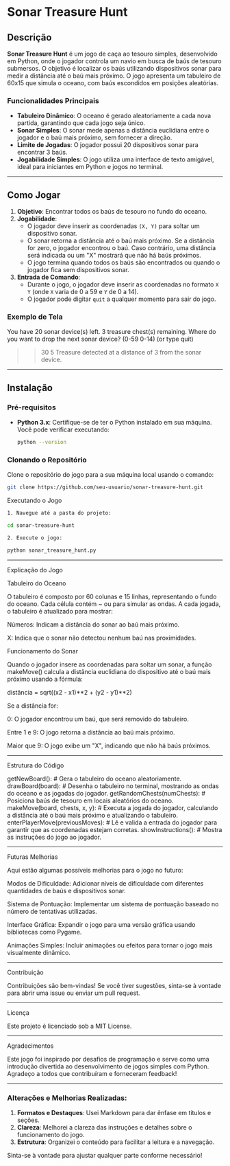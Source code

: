 # Sonar Treasure Hunt

## Descrição

**Sonar Treasure Hunt** é um jogo de caça ao tesouro simples, desenvolvido em Python, onde o jogador controla um navio em busca de baús de tesouro submersos. O objetivo é localizar os baús utilizando dispositivos sonar para medir a distância até o baú mais próximo. O jogo apresenta um tabuleiro de 60x15 que simula o oceano, com baús escondidos em posições aleatórias.

### Funcionalidades Principais

- **Tabuleiro Dinâmico**: O oceano é gerado aleatoriamente a cada nova partida, garantindo que cada jogo seja único.
- **Sonar Simples**: O sonar mede apenas a distância euclidiana entre o jogador e o baú mais próximo, sem fornecer a direção.
- **Limite de Jogadas**: O jogador possui 20 dispositivos sonar para encontrar 3 baús.
- **Jogabilidade Simples**: O jogo utiliza uma interface de texto amigável, ideal para iniciantes em Python e jogos no terminal.

---

## Como Jogar

1. **Objetivo**: Encontrar todos os baús de tesouro no fundo do oceano.
2. **Jogabilidade**:
   - O jogador deve inserir as coordenadas `(X, Y)` para soltar um dispositivo sonar.
   - O sonar retorna a distância até o baú mais próximo. Se a distância for zero, o jogador encontrou o baú. Caso contrário, uma distância será indicada ou um "X" mostrará que não há baús próximos.
   - O jogo termina quando todos os baús são encontrados ou quando o jogador fica sem dispositivos sonar.
3. **Entrada de Comando**:
   - Durante o jogo, o jogador deve inserir as coordenadas no formato `X Y` (onde `X` varia de 0 a 59 e `Y` de 0 a 14).
   - O jogador pode digitar `quit` a qualquer momento para sair do jogo.

### Exemplo de Tela

You have 20 sonar device(s) left. 3 treasure chest(s) remaining. Where do you want to drop the next sonar device? (0-59 0-14) (or type quit)

> > 30 5 Treasure detected at a distance of 3 from the sonar device.





---

## Instalação

### Pré-requisitos

- **Python 3.x**: Certifique-se de ter o Python instalado em sua máquina. Você pode verificar executando:

    ```bash
    python --version
    ```

### Clonando o Repositório

Clone o repositório do jogo para a sua máquina local usando o comando:

```bash
git clone https://github.com/seu-usuario/sonar-treasure-hunt.git
```
Executando o Jogo

```bash
1. Navegue até a pasta do projeto:

cd sonar-treasure-hunt
```
```bash
2. Execute o jogo:

python sonar_treasure_hunt.py

```


---

Explicação do Jogo

Tabuleiro do Oceano

O tabuleiro é composto por 60 colunas e 15 linhas, representando o fundo do oceano. Cada célula contém ~ ou   para simular as ondas. A cada jogada, o tabuleiro é atualizado para mostrar:

Números: Indicam a distância do sonar ao baú mais próximo.

X: Indica que o sonar não detectou nenhum baú nas proximidades.


Funcionamento do Sonar

Quando o jogador insere as coordenadas para soltar um sonar, a função makeMove() calcula a distância euclidiana do dispositivo até o baú mais próximo usando a fórmula:

distância = sqrt((x2 - x1)**2 + (y2 - y1)**2)

Se a distância for:

0: O jogador encontrou um baú, que será removido do tabuleiro.

Entre 1 e 9: O jogo retorna a distância ao baú mais próximo.

Maior que 9: O jogo exibe um "X", indicando que não há baús próximos.




---

Estrutura do Código

getNewBoard():     # Gera o tabuleiro do oceano aleatoriamente.
drawBoard(board):  # Desenha o tabuleiro no terminal, mostrando as ondas do oceano e as jogadas do jogador.
getRandomChests(numChests):  # Posiciona baús de tesouro em locais aleatórios do oceano.
makeMove(board, chests, x, y): # Executa a jogada do jogador, calculando a distância até o baú mais próximo e atualizando o tabuleiro.
enterPlayerMove(previousMoves): # Lê e valida a entrada do jogador para garantir que as coordenadas estejam corretas.
showInstructions():  # Mostra as instruções do jogo ao jogador.


---

Futuras Melhorias

Aqui estão algumas possíveis melhorias para o jogo no futuro:

Modos de Dificuldade: Adicionar níveis de dificuldade com diferentes quantidades de baús e dispositivos sonar.

Sistema de Pontuação: Implementar um sistema de pontuação baseado no número de tentativas utilizadas.

Interface Gráfica: Expandir o jogo para uma versão gráfica usando bibliotecas como Pygame.

Animações Simples: Incluir animações ou efeitos para tornar o jogo mais visualmente dinâmico.



---

Contribuição

Contribuições são bem-vindas! Se você tiver sugestões, sinta-se à vontade para abrir uma issue ou enviar um pull request.


---

Licença

Este projeto é licenciado sob a MIT License.


---

Agradecimentos

Este jogo foi inspirado por desafios de programação e serve como uma introdução divertida ao desenvolvimento de jogos simples com Python. Agradeço a todos que contribuíram e forneceram feedback!


---

### Alterações e Melhorias Realizadas:
1. **Formatos e Destaques**: Usei Markdown para dar ênfase em títulos e seções.
2. **Clareza**: Melhorei a clareza das instruções e detalhes sobre o funcionamento do jogo.
3. **Estrutura**: Organizei o conteúdo para facilitar a leitura e a navegação.

Sinta-se à vontade para ajustar qualquer parte conforme necessário!

